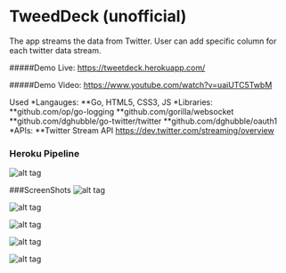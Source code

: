# TweedDeck (unofficial)

The app streams the data from Twitter. User can add specific column for each twitter data stream.

#####Demo Live: https://tweetdeck.herokuapp.com/

#####Demo Video: https://www.youtube.com/watch?v=uaiUTC5TwbM

Used
*Langauges: 
**Go, HTML5, CSS3, JS
*Libraries:
**github.com/op/go-logging
**github.com/gorilla/websocket
**github.com/dghubble/go-twitter/twitter
**github.com/dghubble/oauth1
*APIs:
**Twitter Stream API https://dev.twitter.com/streaming/overview
    
### Heroku Pipeline
![alt tag](http://passion-projects.weebly.com/uploads/4/2/6/7/42671647/9046146_orig.png)

###ScreenShots
![alt tag](http://passion-projects.weebly.com/uploads/4/2/6/7/42671647/5498636_orig.png)

![alt tag](http://passion-projects.weebly.com/uploads/4/2/6/7/42671647/525838_orig.png)

![alt tag](http://passion-projects.weebly.com/uploads/4/2/6/7/42671647/6814398_orig.png)

![alt tag](http://passion-projects.weebly.com/uploads/4/2/6/7/42671647/3183811_orig.png)

![alt tag](http://passion-projects.weebly.com/uploads/4/2/6/7/42671647/7650381_orig.png)
